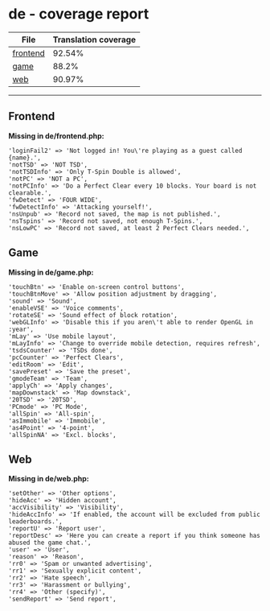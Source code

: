 <link rel="stylesheet" href="style.css">

# de - coverage report

<table>
<thead>
    <tr>
        <th>File</th>
        <th colspan="2">Translation coverage</th>
    </tr>
</thead>
<tbody>
    <tr><td><a href="#">frontend</a></td><td>92.54%</td><td>
        <div class="pb">
            <span class="pb-fill" style="width: 92.54%;"></span>
        </div>
    </td></tr>
    <tr><td><a href="#">game</a></td><td>88.2%</td><td>
        <div class="pb">
            <span class="pb-fill" style="width: 88.2%;"></span>
        </div>
    </td></tr>
    <tr><td><a href="#">web</a></td><td>90.97%</td><td>
        <div class="pb">
            <span class="pb-fill" style="width: 90.97%;"></span>
        </div>
    </td></tr>
</tbody></table>

-----------------------

## Frontend

**Missing in de/frontend.php:**

```
'loginFail2' => 'Not logged in! You\'re playing as a guest called {name}.',
'notTSD' => 'NOT TSD',
'notTSDInfo' => 'Only T-Spin Double is allowed',
'notPC' => 'NOT a PC',
'notPCInfo' => 'Do a Perfect Clear every 10 blocks. Your board is not clearable.',
'fwDetect' => 'FOUR WIDE',
'fwDetectInfo' => 'Attacking yourself!',
'nsUnpub' => 'Record not saved, the map is not published.',
'nsTspins' => 'Record not saved, not enough T-Spins.',
'nsLowPC' => 'Record not saved, at least 2 Perfect Clears needed.',
```

## Game

**Missing in de/game.php:**

```
'touchBtn' => 'Enable on-screen control buttons',
'touchBtnMove' => 'Allow position adjustment by dragging',
'sound' => 'Sound',
'enableVSE' => 'Voice comments',
'rotateSE' => 'Sound effect of block rotation',
'webGLInfo' => 'Disable this if you aren\'t able to render OpenGL in :year',
'mLay' => 'Use mobile layout',
'mLayInfo' => 'Change to override mobile detection, requires refresh',
'tsdsCounter' => 'TSDs done',
'pcCounter' => 'Perfect Clears',
'editRoom' => 'Edit',
'savePreset' => 'Save the preset',
'gmodeTeam' => 'Team',
'applyCh' => 'Apply changes',
'mapDownstack' => 'Map downstack',
'20TSD' => '20TSD',
'PCmode' => 'PC Mode',
'allSpin' => 'All-spin',
'asImmobile' => 'Immobile',
'as4Point' => '4-point',
'allSpinNA' => 'Excl. blocks',
```

## Web

**Missing in de/web.php:**

```
'setOther' => 'Other options',
'hideAcc' => 'Hidden account',
'accVisibility' => 'Visibility',
'hideAccInfo' => 'If enabled, the account will be excluded from public leaderboards.',
'reportU' => 'Report user',
'reportDesc' => 'Here you can create a report if you think someone has abused the game chat.',
'user' => 'User',
'reason' => 'Reason',
'rr0' => 'Spam or unwanted advertising',
'rr1' => 'Sexually explicit content',
'rr2' => 'Hate speech',
'rr3' => 'Harassment or bullying',
'rr4' => 'Other (specify)',
'sendReport' => 'Send report',
```

